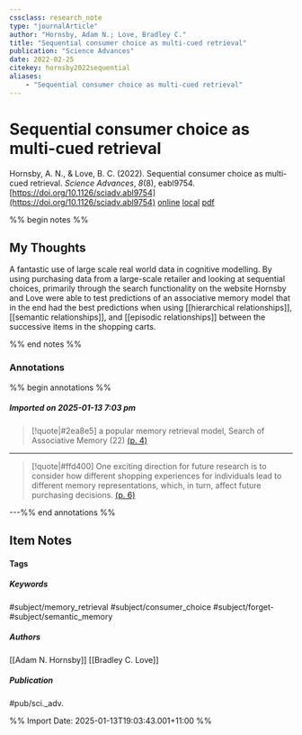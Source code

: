 ```yaml
---
cssclass: research_note
type: "journalArticle"
author: "Hornsby, Adam N.; Love, Bradley C."
title: "Sequential consumer choice as multi-cued retrieval"
publication: "Science Advances"
date: 2022-02-25
citekey: hornsby2022sequential
aliases: 
    - "Sequential consumer choice as multi-cued retrieval"
---
```


# Sequential consumer choice as multi-cued retrieval

Hornsby, A. N., & Love, B. C. (2022). Sequential consumer choice as multi-cued retrieval. _Science Advances_, _8_(8), eabl9754. [https://doi.org/10.1126/sciadv.abl9754](https://doi.org/10.1126/sciadv.abl9754)
[online](http://zotero.org/users/7162438/items/RLZ7Y478) [local](zotero://select/library/items/RLZ7Y478) [pdf](file:///home/gjc216/Zotero/storage/CM9FCBKC/Hornsby%20and%20Love%20-%202022%20-%20Sequential%20consumer%20choice%20as%20multi-cued%20retrieval.pdf)
 

 
%% begin notes %%

## My Thoughts

A fantastic use of large scale real world data in cognitive modelling. By using purchasing data from a large-scale retailer and looking at sequential choices, primarily through the search functionality on the website Hornsby and Love were able to test predictions of an associative memory model that in the end had the best predictions when using [[hierarchical relationships]], [[semantic relationships]], and [[episodic relationships]] between the successive items in the shopping carts.

%% end notes %%

### Annotations

%% begin annotations %%

##### Imported on 2025-01-13 7:03 pm
>[!quote|#2ea8e5]
>a popular memory retrieval model, Search of Associative Memory (22) [(p. 4)](zotero://open-pdf/library/items/CM9FCBKC?page=4&annotation=4HHKLMQM)

---
>[!quote|#ffd400]
>One exciting direction for future research is to consider how different shopping experiences for individuals lead to different memory representations, which, in turn, affect future purchasing decisions. [(p. 6)](zotero://open-pdf/library/items/CM9FCBKC?page=6&annotation=9XX7AASS)

---%% end annotations %%

## Item Notes

#### Tags

##### Keywords

#subject/memory_retrieval #subject/consumer_choice #subject/forget- #subject/semantic_memory

##### Authors

[[Adam N. Hornsby]] [[Bradley C. Love]]

##### Publication

#pub/sci._adv.


%% Import Date: 2025-01-13T19:03:43.001+11:00 %%
